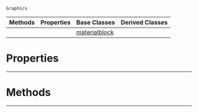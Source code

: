  `Graphics`

|Methods|Properties|Base Classes|Derived Classes|
|---|---|---|---|
| | |[materialblock](https://github.com/dragonCASTjosh/PlasmaDocs/blob/master/code_reference/class_reference/materialblock.markdown)| |


 #  Properties


---  
 #  Methods


---  
 

 